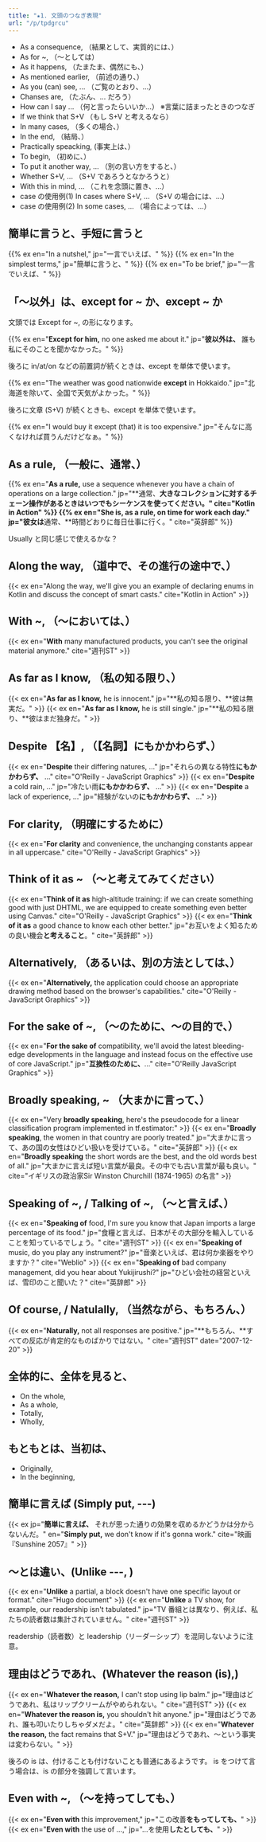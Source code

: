 ```yaml
---
title: "★1. 文頭のつなぎ表現"
url: "/p/tpdgrcu"
---
```


- As a consequence, （結果として、実質的には、）
- As for ~, （～としては）
- As it happens, （たまたま、偶然にも、）
- As mentioned earlier, （前述の通り、）
- As you (can) see, ... （ご覧のとおり、…）
- Chanses are, （たぶん、… だろう）
- How can I say ... （何と言ったらいいか…） ※言葉に詰まったときのつなぎ
- If we think that S+V （もし S+V と考えるなら）
- In many cases, （多くの場合、）
- In the end, （結局、）
- Practically speacking, (事実上は、）
- To begin, （初めに、）
- To put it another way, ... （別の言い方をすると、）
- Whether S+V, ... （S+V であろうとなかろうと）
- With this in mind, ... （これを念頭に置き、…）
- case の使用例(1) In cases where S+V, ... （S+V の場合には、…）
- case の使用例(2) In some cases, ... （場合によっては、…）

簡単に言うと、手短に言うと
----
{{% ex en="In a nutshel," jp="一言でいえば、" %}}
{{% ex en="In the simplest terms," jp="簡単に言うと、" %}}
{{% ex en="To be brief," jp="一言でいえば、" %}}

「～以外」は、except for ~ か、except ~ か
----

文頭では Except for ~, の形になります。

{{% ex en="__Except for him,__ no one asked me about it." jp="__彼以外は、__ 誰も私にそのことを聞かなかった。" %}}

後ろに in/at/on などの前置詞が続くときは、except を単体で使います。

{{% ex en="The weather was good nationwide __except__ in Hokkaido." jp="北海道を除いて、全国で天気がよかった。" %}}

後ろに文章 (S+V) が続くときも、except を単体で使います。

{{% ex en="I would buy it except (that) it is too expensive." jp="そんなに高くなければ買うんだけどなぁ。" %}}

As a rule, （一般に、通常、）
----
{{% ex en="**As a rule,** use a sequence whenever you have a chain of operations on a large collection." jp="**通常、**大きなコレクションに対するチェーン操作があるときはいつでもシーケンスを使ってください。" cite="Kotlin in Action" %}}
{{% ex en="She is, **as a rule,** on time for work each day." jp="彼女は**通常、**時間どおりに毎日仕事に行く。" cite="英辞郎" %}}

Usually と同じ感じで使えるかな？


Along the way, （道中で、その進行の途中で、）
----
{{< ex en="Along the way, we'll give you an example of declaring enums in Kotlin and discuss the concept of smart casts." cite="Kotlin in Action" >}}

With ~, （～においては、）
----
{{< ex en="**With** many manufactured products, you can't see the original material anymore." cite="週刊ST" >}}


As far as I know, （私の知る限り、）
----
{{< ex en="**As far as I know,** he is innocent." jp="**私の知る限り、**彼は無実だ。" >}}
{{< ex en="**As far as I know,** he is still single." jp="**私の知る限り、**彼はまだ独身だ。" >}}


Despite 【名】, （【名詞】にもかかわらず、）
----
{{< ex en="**Despite** their differing natures, ..." jp="それらの異なる特性**にもかかわらず、** …" cite="O'Reilly - JavaScript Graphics" >}}
{{< ex en="**Despite** a cold rain, ..." jp="冷たい雨**にもかかわらず、** …" >}}
{{< ex en="**Despite** a lack of experience, ..." jp="経験がないの**にもかかわらず、** …" >}}


For clarity, （明確にするために）
----
{{< ex en="**For clarity** and convenience, the unchanging constants appear in all uppercase." cite="O'Reilly - JavaScript Graphics" >}}


Think of it as ~ （～と考えてみてください）
----
{{< ex en="**Think of it as** high-altitude training: if we can create something good with just DHTML, we are equipped to create something even better using Canvas." cite="O'Reilly - JavaScript Graphics" >}}
{{< ex en="**Think of it as** a good chance to know each other better." jp="お互いをよく知るための良い機会**と考えること**。" cite="英辞郎" >}}


Alternatively, （あるいは、別の方法としては、）
----
{{< ex en="**Alternatively,** the application could choose an appropriate drawing method based on the browser's capabilities." cite="O'Reilly - JavaScript Graphics" >}}


For the sake of ~, （～のために、～の目的で、）
----
{{< ex en="**For the sake of** compatibility, we'll avoid the latest bleeding-edge developments in the language and instead focus on the effective use of core JavaScript." jp="**互換性のために、**…" cite="O'Reilly JavaScript Graphics" >}}


Broadly speaking, ~ （大まかに言って、）
----
{{< ex en="Very **broadly speaking**, here's the pseudocode for a linear classification program implemented in tf.estimator:" >}}
{{< ex en="**Broadly speaking**, the women in that country are poorly treated." jp="大まかに言って、あの国の女性はひどい扱いを受けている。" cite="英辞郎" >}}
{{< ex en="**Broadly speaking** the short words are the best, and the old words best of all." jp="大まかに言えば短い言葉が最良。その中でも古い言葉が最も良い。" cite="イギリスの政治家Sir Winston Churchill (1874-1965) の名言" >}}


Speaking of ~, / Talking of ~, （～と言えば、）
----
{{< ex en="**Speaking of** food, I'm sure you know that Japan imports a large percentage of its food." jp="食糧と言えば、日本がその大部分を輸入していることを知っているでしょう。" cite="週刊ST" >}}
{{< ex en="**Speaking of** music, do you play any instrument?" jp="音楽といえば、君は何か楽器をやりますか？" cite="Weblio" >}}
{{< ex en="**Speaking of** bad company management, did you hear about Yukijirushi?" jp="ひどい会社の経営といえば、雪印のこと聞いた？" cite="英辞郎" >}}


Of course, / Natulally, （当然ながら、もちろん、）
----
{{< ex en="**Naturally,** not all responses are positive." jp="**もちろん、**すべての反応が肯定的なものばかりではない。" cite="週刊ST" date="2007-12-20" >}}


全体的に、全体を見ると、
----

- On the whole,
- As a whole,
- Totally,
- Wholly,


もともとは、当初は、
----
- Originally,
- In the beginning,


簡単に言えば (Simply put, ---)
----

{{< ex jp="**簡単に言えば、** それが思った通りの効果を収めるかどうかは分からないんだ。" en="**Simply put,** we don't know if it's gonna work." cite="映画『Sunshine 2057』" >}}


～とは違い、(Unlike ---, )
----

{{< ex en="**Unlike** a partial, a block doesn't have one specific layout or format." cite="Hugo document" >}}
{{< ex en="**Unlike** a TV show, for example, our readership isn't tabulated." jp="TV 番組とは異なり、例えば、私たちの読者数は集計されていません。" cite="週刊ST" >}}

readership（読者数）と leadership（リーダーシップ）を混同しないように注意。


理由はどうであれ、(Whatever the reason (is),)
----

{{< ex en="**Whatever the reason,** I can't stop using lip balm." jp="理由はどうであれ、私はリップクリームがやめられない。" cite="週刊ST" >}}
{{< ex en="**Whatever the reason is,** you shouldn't hit anyone." jp="理由はどうであれ、誰も叩いたりしちゃダメだよ。" cite="英辞郎" >}}
{{< ex en="**Whatever the reason,** the fact remains that S+V." jp="理由はどうであれ、～という事実は変わらない。" >}}

後ろの is は、付けることも付けないことも普通にあるようです。
is をつけて言う場合は、is の部分を強調して言います。


Even with ~, （～を持ってしても、）
----
{{< ex en="**Even with** this improvement," jp="この改善**をもってしても、**" >}}
{{< ex en="**Even with** the use of ...," jp="…を使用**したとしても、**" >}}



